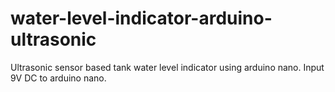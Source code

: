 # water-level-indicator-arduino-ultrasonic
Ultrasonic sensor based tank water level indicator using arduino nano. Input 9V DC to arduino nano.
